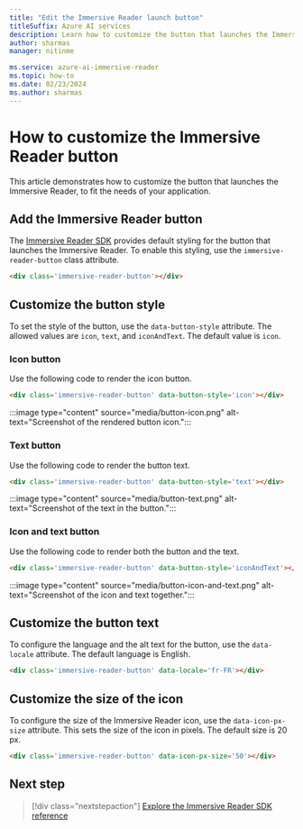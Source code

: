 ```yaml
---
title: "Edit the Immersive Reader launch button"
titleSuffix: Azure AI services
description: Learn how to customize the button that launches the Immersive Reader app.
author: sharmas
manager: nitinme

ms.service: azure-ai-immersive-reader
ms.topic: how-to
ms.date: 02/23/2024
ms.author: sharmas
---
```


# How to customize the Immersive Reader button

This article demonstrates how to customize the button that launches the Immersive Reader, to fit the needs of your application.

## Add the Immersive Reader button

The [Immersive Reader SDK](https://github.com/microsoft/immersive-reader-sdk) provides default styling for the button that launches the Immersive Reader. To enable this styling, use the `immersive-reader-button` class attribute.

```html
<div class='immersive-reader-button'></div>
```

## Customize the button style

To set the style of the button, use the `data-button-style` attribute. The allowed values are `icon`, `text`, and `iconAndText`. The default value is `icon`.

### Icon button

Use the following code to render the icon button.

```html
<div class='immersive-reader-button' data-button-style='icon'></div>
```

:::image type="content" source="media/button-icon.png" alt-text="Screenshot of the rendered button icon.":::

### Text button

Use the following code to render the button text.

```html
<div class='immersive-reader-button' data-button-style='text'></div>
```

:::image type="content" source="media/button-text.png" alt-text="Screenshot of the text in the button.":::

### Icon and text button

Use the following code to render both the button and the text.

```html
<div class='immersive-reader-button' data-button-style='iconAndText'></div>
```

:::image type="content" source="media/button-icon-and-text.png" alt-text="Screenshot of the icon and text together.":::

## Customize the button text

To configure the language and the alt text for the button, use the `data-locale` attribute. The default language is English.

```html
<div class='immersive-reader-button' data-locale='fr-FR'></div>
```

## Customize the size of the icon

To configure the size of the Immersive Reader icon, use the `data-icon-px-size` attribute. This sets the size of the icon in pixels. The default size is 20 px.

```html
<div class='immersive-reader-button' data-icon-px-size='50'></div>
```

## Next step

> [!div class="nextstepaction"]
> [Explore the Immersive Reader SDK reference](reference.md)
